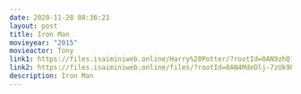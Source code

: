 ```yaml
---
date: 2020-11-28 08:36:21
layout: post
title: Iron Man
movieyear: "2015"
movieactor: Tony
link1: https://files.isaiminiweb.online/Harry%20Potter/?rootId=0AN9zhQ1hps-9Uk9PVA
link2: https://files.isaiminiweb.online/files/?rootId=0AN4MdeDlj-7zUk9PVA
description: Iron Man
---
```


